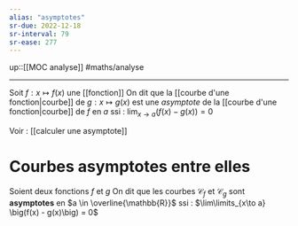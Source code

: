 ```yaml
---
alias: "asymptotes"
sr-due: 2022-12-18
sr-interval: 79
sr-ease: 277
---
```

up::[[MOC analyse]]
#maths/analyse 

---
Soit $f: x \mapsto f(x)$ une [[fonction]]
On dit que la [[courbe d'une fonction|courbe]] de $g: x \mapsto g(x)$ est une _asymptote_ de la [[courbe d'une fonction|courbe]] de $f$ en $a$ ssi :
$\displaystyle\lim_{x \rightarrow a} (f(x) - g(x)) = 0$


Voir : [[calculer une asymptote]]

# Courbes asymptotes entre elles
Soient deux fonctions $f$ et $g$
On dit que les courbes $\mathscr C_f$ et $\mathscr{C}_g$ sont **asymptotes** en $a \in \overline{\mathbb{R}}$ ssi :
$\lim\limits_{x\to a} \big(f(x) - g(x)\big) = 0$

